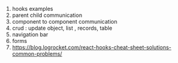 1. hooks examples
2. parent child communication
3. component to component communication
4. crud : update object, list , records, table
5. navigation bar
6. forms
7. https://blog.logrocket.com/react-hooks-cheat-sheet-solutions-common-problems/
